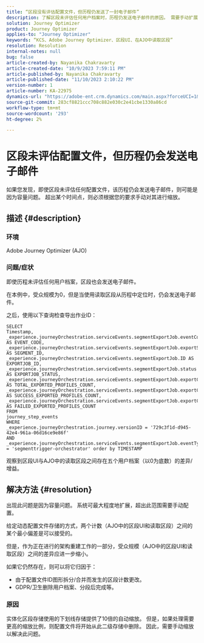 ```yaml
---
title: “区段没有评估配置文件，但历程仍发送了一封电子邮件”
description: 了解区段未评估任何用户档案时，历程仍发送电子邮件的原因。 需要手动扩展以增加容量。
solution: Journey Optimizer
product: Journey Optimizer
applies-to: "Journey Optimizer"
keywords: “KCS、Adobe Journey Optimizer、区段UI、在AJO中读取区段”
resolution: Resolution
internal-notes: null
bug: false
article-created-by: Nayanika Chakravarty
article-created-date: "10/9/2023 7:59:11 PM"
article-published-by: Nayanika Chakravarty
article-published-date: "11/10/2023 2:10:22 PM"
version-number: 1
article-number: KA-22975
dynamics-url: "https://adobe-ent.crm.dynamics.com/main.aspx?forceUCI=1&pagetype=entityrecord&etn=knowledgearticle&id=f32b154c-de66-ee11-9ae7-6045bd0067ea"
source-git-commit: 283cf8821ccc708c882e030c2e41cbe1330a86cd
workflow-type: tm+mt
source-wordcount: '293'
ht-degree: 2%

---
```


# 区段未评估配置文件，但历程仍会发送电子邮件


如果您发现，即使区段未评估任何配置文件，该历程仍会发送电子邮件，则可能是因为容量问题。 超出某个时间点，则必须根据您的要求手动对其进行缩放。

## 描述 {#description}


### 环境

Adobe Journey Optimizer (AJO)

### 问题/症状

即使历程未评估任何用户档案，区段也会发送电子邮件。

在本例中，受众规模为0，但是当使用读取区段从历程中定位时，仍会发送电子邮件。

之后，使用以下查询检查导出作业ID：


```
SELECT
Timestamp,
_experience.journeyOrchestration.serviceEvents.segmentExportJob.eventCode AS EVENT_CODE,
_experience.journeyOrchestration.serviceEvents.segmentExportJob.exportSegmentID AS SEGMENT_ID,
_experience.journeyOrchestration.serviceEvents.segmentExportJob.ID AS EXPORTJOB_ID,
_experience.journeyOrchestration.serviceEvents.segmentExportJob.status AS EXPORTJOB_STATUS,
_experience.journeyOrchestration.serviceEvents.segmentExportJob.exportCountTotal AS TOTAL_EXPORTED_PROFILES_COUNT,
_experience.journeyOrchestration.serviceEvents.segmentExportJob.exportCountRealized AS SUCCESS_EXPORTED_PROFILES_COUNT,
_experience.journeyOrchestration.serviceEvents.segmentExportJob.exportCountFailed AS FAILED_EXPORTED_PROFILES_COUNT
FROM
journey_step_events
WHERE
_experience.journeyOrchestration.journey.versionID = '729c3f1d-d945-42e4-961a-06d16ce9e86f' 
AND
_experience.journeyOrchestration.serviceEvents.segmentExportJob.eventType = 'segmenttrigger-orchestrator' order by TIMESTAMP
```


观察到区段UI与AJO中的读取区段之间存在五个用户档案（以0为底数）的差异/增益。




## 解决方法 {#resolution}


出现此问题是因为容量问题。 系统可最大程度地扩展，超出此范围需要手动配置。

给定动态配置文件存储的方式，两个计数（AJO中的区段UI和读取区段）之间的某个最小偏差是可以接受的。

但是，作为正在进行的架构重建工作的一部分，受众规模（AJO中的区段UI和读取区段）之间的差异应进一步缩小。

如果它仍然存在，则可以将它归因于：

- 由于配置文件ID图形拆分/合并而发生的区段计数更改。
- GDPR/卫生删除用户档案、分段后完成等。


### 原因

实体化区段存储使用的下划线存储提供了10倍的自动缩放。 但是，如果处理需要更高的缩放比例，则配置文件将开始从此二级存储中删除。 因此，需要手动缩放以解决此问题。
